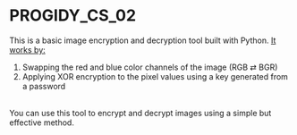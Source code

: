 # PROGIDY_CS_02
This is a basic image encryption and decryption tool built with Python. 
<u> It works by: </u>
1) Swapping the red and blue color channels of the image (RGB ⇄ BGR)
2) Applying XOR encryption to the pixel values using a key generated from a password
<br>
You can use this tool to encrypt and decrypt images using a simple but effective method.
